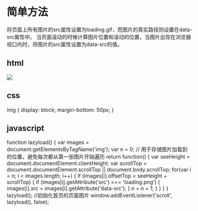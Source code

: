 # 简单方法
将页面上所有图片的src属性设置为loading.gif，而图片的真实路径则设置在data-src属性中。
当页面滚动的时候计算图片位置和滚动的位置，当图片出现在浏览器视口内时，将图片的src属性设置为data-src的值。

## html 

<img src="loading.png" data-src="image.png">

## css
img { display: block; margin-bottom: 50px; }

## javascript

function lazyload() {
 var images = document.getElementsByTagName('img');
 var n = 0; // 用于存储图片加载到的位置，避免每次都从第一张图片开始遍历 
 return function() {
 var seeHeight = document.documentElement.clientHeight;
 var scrollTop = document.documentElement.scrollTop || document.body.scrollTop;
 for(var i = n; i < images.length; i++) {
  if (images[i].offsetTop < seeHeight + scrollTop) {
  if (images[i].getAttribute('src') === 'loading.png') {
   images[i].src = images[i].getAttribute('data-src');
  }
  n = n + 1;
  }
 }
 }
}
lazyload(); //初始化首页的页面图片
window.addEventListener('scroll', lazyload(), false);


